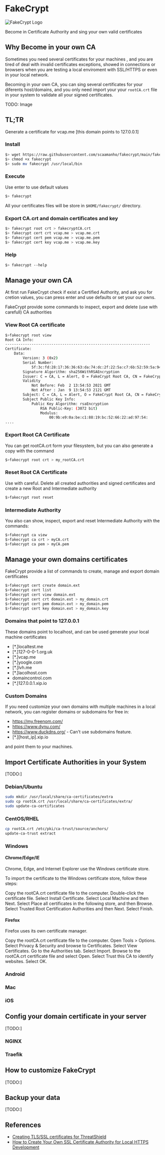 # FakeCrypt
![FakeCrypt Logo](assets/logo250.png) 

Become in Certificate Authority and sing your own valid certificates

## Why Become in your own CA

Sometimes you need several certificates for your machines , and you are tired of deal with invalid certificates exceptions, showed in connections or browsers when you are testing a local enviroment with SSL/HTTPS or even in your local network.

Becoming in your own CA, you can sing several certificates for your diferents host/domains, and you only need import your your `rootCA.crt` file in your system to validate all your signed certificates.

TODO: Image


## TL;TR

Generate a certificate for vcap.me [this domain points to 127.0.0.1]

### Install

```sh
$> wget https://raw.githubusercontent.com/scaamanho/fakecrypt/main/fakecrypt
$> chmod +x fakecrypt
$> sudo mv fakecrypt /usr/local/bin
```

### Execute

Use enter to use default values

```sh
$> fakecrypt
```

All your certificates files will be store in `$HOME/fakecrypt/` directory.

### Export CA.crt and domain certificates and key

```sh
$> fakecrypt root crt > fakecryptCA.crt
$> fakecrypt cert crt vcap.me > vcap.me.crt
$> fakecrypt cert pem vcap.me > vcap.me.pem
$> fakecrypt cert key vcap.me > vcap.me.key
```

### Help

```sh
$> fakecrypt --help
```

## Manage your own CA
At first run FakeCrypt check if exist a Certified Authority, and ask you for cretion values, you can press enter and use defaults or set your our owns.

FakeCrypt provide some commands to inspect, export and delete (use with carefull) CA authorities

### View Root CA certificate

```bash
$>fakecrypt root view
Root CA Info:
------------------------------------------------------------------
Certificate:
    Data:
        Version: 3 (0x2)
        Serial Number:
            5f:3c:fd:28:17:36:36:63:da:74:dc:2f:22:5a:c7:6b:52:59:5a:94
        Signature Algorithm: sha256WithRSAEncryption
        Issuer: C = CA, L = Alert, O = FakeCrypt Root CA, CN = FakeCrypt Root CA
        Validity
            Not Before: Feb  2 13:54:53 2021 GMT
            Not After : Jan  9 13:54:53 2121 GMT
        Subject: C = CA, L = Alert, O = FakeCrypt Root CA, CN = FakeCrypt Root CA
        Subject Public Key Info:
            Public Key Algorithm: rsaEncryption
                RSA Public-Key: (3072 bit)
                Modulus:
                    00:9b:e9:0a:be:c1:88:19:bc:52:66:22:ad:97:54:
....
```
### Export Root CA Certificate

You can get rootCA.crt form your filesystem, but you can also generate a copy with the command

```bash
$>fakecrypt root crt > my_rootCA.crt
```

### Reset Root CA Certificate

Use with careful. Delete all created authorities and signed certificates and create a new Root and Intermediate authority

```bash
$>fakecrypt root reset
```

### Intermediate Authority

You also can show, inspect, export and reset Intermediate Authority with the commands:

```sh
$>fakecrypt ca view
$>fakecrypt ca crt > myCA.crt
$>fakecrypt ca pem > myCA.pem
```

## Manage your own domains certificates

FakeCrypt provide a list of commands to create, manage and export domain certificates

```sh
$>fakecrypt cert create domain.ext
$>fakecrypt cert list
$>fakecrypt cert view domain.ext
$>fakecrypt cert crt domain.ext > my_domain.crt
$>fakecrypt cert pem domain.ext > my_domain.pem
$>fakecrypt cert key domain.ext > my_domain.key
```

### Domains that point to 127.0.0.1

These domains point to localhost, and can be used generate your local machine certificates

* [*.]localtest.me
* [*.]127-0-0-1.org.uk
* [*.]vcap.me
* [*.]yoogle.com
* [*.]lvh.me
* [*.]lacolhost.com
* domaincontrol.com
* [*.]127.0.0.1.xip.io

### Custom Domains

If you need customize your own domains with multiple machines in a local network, you can register domains or subdomains for free in:

* <https://my.freenom.com/>
* <https://www.dynu.com/>
* <https://www.duckdns.org/> - Can't use subdomains feature.
* [*.][host_ip].xip.io

and point them to your machines.

## Import Certificate Authorities in your System
[TODO:]
### Debian/Ubuntu

```sh
sudo mkdir /usr/local/share/ca-certificates/extra
sudo cp rootCA.crt /usr/local/share/ca-certificates/extra/
sudo update-ca-certificates
```

### CentOS/RHEL

```sh
cp rootCA.crt /etc/pki/ca-trust/source/anchors/
update-ca-trust extract
```

### Windows

#### Chrome/Edge/IE

Chrome, Edge, and Internet Explorer use the Windows certificate store.

To import the certificate to the Windows certificate store, follow these steps:

Copy the rootCA.crt certificate file to the computer.
Double-click the certificate file.
Select Install Certificate.
Select Local Machine and then Next.
Select Place all certificates in the following store, and then Browse.
Select Trusted Root Certification Authorities and then Next.
Select Finish.

#### Firefox

Firefox uses its own certificate manager.

Copy the rootCA.crt certificate file to the computer.
Open Tools > Options.
Select Privacy & Security and browse to Certificates.
Select View Certificates.
Go to the Authorities tab.
Select Import.
Browse to the rootCA.crt certificate file and select Open.
Select Trust this CA to identify websites.
Select OK.
### Android

### Mac

### iOS

## Config your domain certificate in your server
[TODO:]
### NGINX

### Traefik


## How to customize FakeCrypt

[TODO:]

## Backup your data

[TODO:]



## References

* [Creating TLS/SSL certificates for ThreatShield](https://help.f-secure.com/product.html#business/threatshield/latest/en/concept_E8E015C30E05412190F22C5DFC36AC0B-threatshield-latest-en) 
* [How to Create Your Own SSL Certificate Authority for Local HTTPS Development](https://deliciousbrains.com/ssl-certificate-authority-for-local-https-development/)